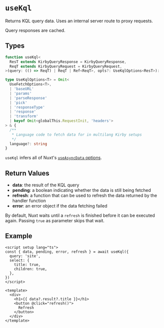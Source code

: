 # `useKql`

Returns KQL query data. Uses an internal server route to proxy requests.

Query responses are cached.

## Types

```ts
function useKql<
  ResT extends KirbyQueryResponse = KirbyQueryResponse,
  ReqT extends KirbyQueryRequest = KirbyQueryRequest,
>(query: (() => ReqT) | ReqT | Ref<ReqT>, opts?: UseKqlOptions<ResT>): AsyncData<ResT, true | Error>

type UseKqlOptions<T> = Omit<
  UseFetchOptions<T>,
  | 'baseURL'
  | 'params'
  | 'parseResponse'
  | 'pick'
  | 'responseType'
  | 'response'
  | 'transform'
  | keyof Omit<globalThis.RequestInit, 'headers'>
> & {
  /**
   * Language code to fetch data for in multilang Kirby setups
   */
  language?: string
}
```

`useKql` infers all of Nuxt's [`useAsyncData` options](https://v3.nuxtjs.org/api/composables/use-async-data#params).

## Return Values

- **data**: the result of the KQL query
- **pending**: a boolean indicating whether the data is still being fetched
- **refresh**: a function that can be used to refresh the data returned by the handler function
- **error**: an error object if the data fetching failed

By default, Nuxt waits until a `refresh` is finished before it can be executed again. Passing `true` as parameter skips that wait.

## Example

```vue
<script setup lang="ts">
const { data, pending, error, refresh } = await useKql({
  query: 'site',
  select: {
    title: true,
    children: true,
  },
})
</script>

<template>
  <div>
    <h1>{{ data?.result?.title }}</h1>
    <button @click="refresh()">
      Refresh
    </button>
  </div>
</template>
```
